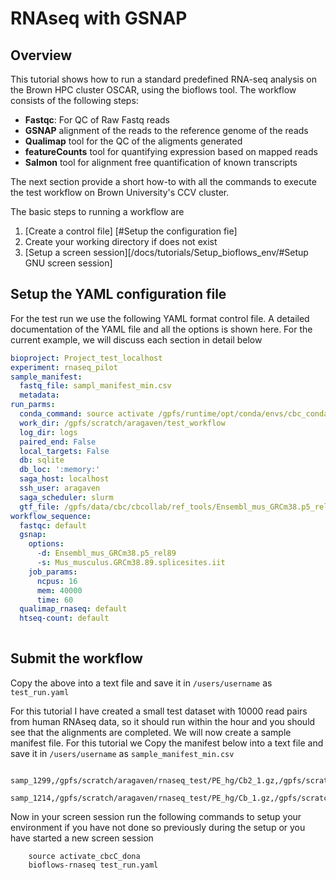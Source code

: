 #  RNAseq with GSNAP
## Overview

This tutorial shows how to run a standard predefined RNA-seq analysis on
the Brown HPC cluster OSCAR, using the bioflows tool. The workflow
consists of the following steps:

-  **Fastqc**: For QC of Raw Fastq reads
-  **GSNAP** alignment of the reads to the reference genome of the reads
-  **Qualimap** tool for the QC of the aligments generated
-  **featureCounts** tool for quantifying expression based on mapped reads
-  **Salmon** tool for alignment free quantification of known transcripts

The next section provide a short how-to with all the commands to
execute the test workflow on Brown University's CCV cluster. 

 The basic steps to running a workflow are
 1. [Create a control file] [#Setup the configuration fie]
 2. Create your working directory if does not exist
 3. [Setup a screen session][/docs/tutorials/Setup_bioflows_env/#Setup GNU screen session]

## Setup the YAML configuration file

For the test run we use the following YAML format control file. A
detailed documentation of the YAML file and all the options is shown
here. For the current example, we will discuss each section in detail  below

```yaml
bioproject: Project_test_localhost
experiment: rnaseq_pilot
sample_manifest:
  fastq_file: sampl_manifest_min.csv
  metadata:
run_parms:
  conda_command: source activate /gpfs/runtime/opt/conda/envs/cbc_conda_test
  work_dir: /gpfs/scratch/aragaven/test_workflow
  log_dir: logs
  paired_end: False
  local_targets: False
  db: sqlite
  db_loc: ':memory:'
  saga_host: localhost
  ssh_user: aragaven
  saga_scheduler: slurm
  gtf_file: /gpfs/data/cbc/cbcollab/ref_tools/Ensembl_mus_GRCm38.p5_rel89/Mus_musculus.GRCm38.89.gtf
workflow_sequence:
  fastqc: default
  gsnap:
    options:
      -d: Ensembl_mus_GRCm38.p5_rel89
      -s: Mus_musculus.GRCm38.89.splicesites.iit
    job_params:
      ncpus: 16
      mem: 40000
      time: 60
  qualimap_rnaseq: default
  htseq-count: default
      
```

## Submit the workflow

Copy the above into a text file and save it in `/users/username` as
`test_run.yaml`

For this tutorial I have created a small test dataset with 10000 read pairs from human RNAseq data, so it should run within the hour and you should
see that the alignments are completed.
We will now create a sample manifest file. For this tutorial we Copy the manifest below into a text file and save it in
`/users/username` as `sample_manifest_min.csv`

```
    samp_1299,/gpfs/scratch/aragaven/rnaseq_test/PE_hg/Cb2_1.gz,/gpfs/scratch/aragaven/rnaseq_test/PE_hg/Cb2_2.gz
    samp_1214,/gpfs/scratch/aragaven/rnaseq_test/PE_hg/Cb_1.gz,/gpfs/scratch/aragaven/rnaseq_test/PE_hg/Cb_2.gz
```

Now in your screen session run the following commands to setup your
environment if you have not done so previously during the setup or you
have started a new screen session

```
    source activate_cbcC_dona
    bioflows-rnaseq test_run.yaml
```


